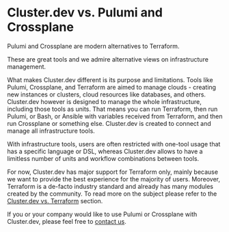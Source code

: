 # Cluster.dev vs. Pulumi and Crossplane

Pulumi and Crossplane are modern alternatives to Terraform. 

These are great tools and we admire alternative views on infrastructure management. 

What makes Cluster.dev different is its purpose and limitations. 
Tools like Pulumi, Crossplane, and Terraform are aimed to manage clouds - creating new instances or clusters, cloud resources like databases, and others. 
Cluster.dev however is designed to manage the whole infrastructure, including those tools as units. That means you can run Terraform, then run Pulumi, or Bash, or Ansible with variables received from Terraform, and then run Crossplane or something else. Cluster.dev is created to connect and manage all infrastructure tools. 

With infrastructure tools, users are often restricted with one-tool usage that has a specific language or DSL, whereas Cluster.dev allows to have a limitless number of units and workflow combinations between tools. 

For now, Cluster.dev has major support for Terraform only, mainly because we want to provide the best experience for the majority of users. Moreover, Terraform is a de-facto industry standard and already has many modules created by the community. 
To read more on the subject please refer to the [Cluster.dev vs. Terraform](https://docs.cluster.dev/cdev-vs-terraform/) section.

If you or your company would like to use Pulumi or Crossplane with Cluster.dev, please feel free to [contact us](https://calendly.com/clusterdev/30min?month=2021-11). 
